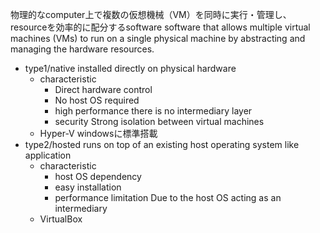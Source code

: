 物理的なcomputer上で複数の仮想機械（VM）を同時に実行・管理し、resourceを効率的に配分するsoftware
software that allows multiple virtual machines (VMs) to run on a single physical machine by abstracting and managing the hardware resources.
- type1/native
    installed directly on physical hardware
    - characteristic
        - Direct hardware control
        - No host OS required
        - high performance
            there is no intermediary layer
        - security
            Strong isolation between virtual machines
    - Hyper-V
        windowsに標準搭載
- type2/hosted
    runs on top of an existing host operating system like application
    - characteristic
        - host OS dependency
        - easy installation
        - performance limitation
            Due to the host OS acting as an intermediary
    - VirtualBox